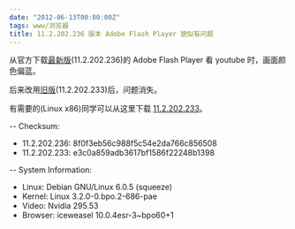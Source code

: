 ```yaml
---
date: "2012-06-13T00:00:00Z"
tags: www/浏览器
title: 11.2.202.236 版本 Adobe Flash Player 貌似有问题
---
```


从官方下载[最新版][1](11.2.202.236)的 Adobe Flash Player 看 youtube 时，画面颜色偏蓝。

后来改用[旧版][2](11.2.202.233)后，问题消失。

有需要的(Linux x86)同学可以从这里下载 [11.2.202.233][3]。

-- Checksum:

- 11.2.202.236: 8f0f3eb56c988f5c54e2da766c856508
- 11.2.202.233: e3c0a859adb3617bf1586f22248b1398

-- System Information:

- Linux: Debian GNU/Linux 6.0.5 (squeeze)
- Kernel: Linux 3.2.0-0.bpo.2-686-pae
- Video: Nvidia 295.53
- Browser: iceweasel 10.0.4esr-3~bpo60+1

[1]: http://fpdownload.macromedia.com/get/flashplayer/pdc/11.2.202.236/install_flash_player_11_linux.i386.tar.gz
[2]: http://fpdownload.macromedia.com/get/flashplayer/installers/archive/fp_11.2.202.233_archive.zip
[3]: https://blog.du1ab.org/debian/libflashplayer.so

